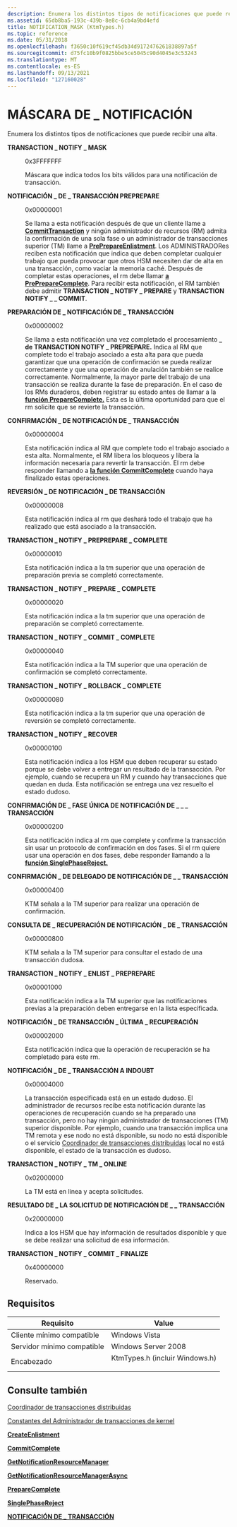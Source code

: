```yaml
---
description: Enumera los distintos tipos de notificaciones que puede recibir una alta.
ms.assetid: 65db8ba5-193c-439b-8e8c-6cb4a9bd4efd
title: NOTIFICATION_MASK (KtmTypes.h)
ms.topic: reference
ms.date: 05/31/2018
ms.openlocfilehash: f3650c10f619cf45db34d9172476261838897a5f
ms.sourcegitcommit: d75fc10b9f0825bbe5ce5045c90d4045e3c53243
ms.translationtype: MT
ms.contentlocale: es-ES
ms.lasthandoff: 09/13/2021
ms.locfileid: "127160028"
---
```

# <a name="notification_mask"></a>MÁSCARA DE \_ NOTIFICACIÓN

Enumera los distintos tipos de notificaciones que puede recibir una alta.

<dl> <dt>

<span id="TRANSACTION_NOTIFY_MASK"></span><span id="transaction_notify_mask"></span>**TRANSACTION \_ NOTIFY \_ MASK**
</dt> <dd> <dl> <dt>

0x3FFFFFFF
</dt> <dt>



Máscara que indica todos los bits válidos para una notificación de transacción.


</dt> </dl> </dd> <dt>

<span id="TRANSACTION_NOTIFY_PREPREPARE"></span><span id="transaction_notify_preprepare"></span>**NOTIFICACIÓN \_ DE \_ TRANSACCIÓN PREPREPARE**
</dt> <dd> <dl> <dt>

0x00000001
</dt> <dt>



Se llama a esta notificación después de que un cliente llame a [**CommitTransaction**](/windows/desktop/api/Ktmw32/nf-ktmw32-committransaction) y ningún administrador de recursos (RM) admita la confirmación de una sola fase o un administrador de transacciones superior (TM) llame a [**PrePrepareEnlistment**](/windows/desktop/api/KtmW32/nf-ktmw32-preprepareenlistment). Los ADMINISTRADORes reciben esta notificación que indica que deben completar cualquier trabajo que pueda provocar que otros HSM necesiten dar de alta en una transacción, como vaciar la memoria caché. Después de completar estas operaciones, el rm debe llamar [**a PrePrepareComplete**](/windows/desktop/api/Ktmw32/nf-ktmw32-prepreparecomplete). Para recibir esta notificación, el RM también debe admitir **TRANSACTION \_ NOTIFY \_ PREPARE** y **TRANSACTION NOTIFY \_ \_ COMMIT**.


</dt> </dl> </dd> <dt>

<span id="TRANSACTION_NOTIFY_PREPARE"></span><span id="transaction_notify_prepare"></span>**PREPARACIÓN DE \_ NOTIFICACIÓN DE \_ TRANSACCIÓN**
</dt> <dd> <dl> <dt>

0x00000002
</dt> <dt>



Se llama a esta notificación una vez completado el procesamiento **\_ de TRANSACTION NOTIFY \_ PREPREPARE.** Indica al RM que complete todo el trabajo asociado a esta alta para que pueda garantizar que una operación de confirmación se pueda realizar correctamente y que una operación de anulación también se realice correctamente. Normalmente, la mayor parte del trabajo de una transacción se realiza durante la fase de preparación. En el caso de los RMs duraderos, deben registrar su estado antes de llamar a la [**función PrepareComplete.**](/windows/desktop/api/Ktmw32/nf-ktmw32-preparecomplete) Esta es la última oportunidad para que el rm solicite que se revierte la transacción.


</dt> </dl> </dd> <dt>

<span id="TRANSACTION_NOTIFY_COMMIT"></span><span id="transaction_notify_commit"></span>**CONFIRMACIÓN \_ DE NOTIFICACIÓN DE \_ TRANSACCIÓN**
</dt> <dd> <dl> <dt>

0x00000004
</dt> <dt>



Esta notificación indica al RM que complete todo el trabajo asociado a esta alta. Normalmente, el RM libera los bloqueos y libera la información necesaria para revertir la transacción. El rm debe responder llamando a [**la función CommitComplete**](/windows/desktop/api/Ktmw32/nf-ktmw32-commitcomplete) cuando haya finalizado estas operaciones.


</dt> </dl> </dd> <dt>

<span id="TRANSACTION_NOTIFY_ROLLBACK"></span><span id="transaction_notify_rollback"></span>**REVERSIÓN \_ DE NOTIFICACIÓN \_ DE TRANSACCIÓN**
</dt> <dd> <dl> <dt>

0x00000008
</dt> <dt>



Esta notificación indica al rm que deshará todo el trabajo que ha realizado que está asociado a la transacción.


</dt> </dl> </dd> <dt>

<span id="TRANSACTION_NOTIFY_PREPREPARE_COMPLETE"></span><span id="transaction_notify_preprepare_complete"></span>**TRANSACTION \_ NOTIFY \_ PREPREPARE \_ COMPLETE**
</dt> <dd> <dl> <dt>

0x00000010
</dt> <dt>



Esta notificación indica a la tm superior que una operación de preparación previa se completó correctamente.


</dt> </dl> </dd> <dt>

<span id="TRANSACTION_NOTIFY_PREPARE_COMPLETE"></span><span id="transaction_notify_prepare_complete"></span>**TRANSACTION \_ NOTIFY \_ PREPARE \_ COMPLETE**
</dt> <dd> <dl> <dt>

0x00000020
</dt> <dt>



Esta notificación indica a la tm superior que una operación de preparación se completó correctamente.


</dt> </dl> </dd> <dt>

<span id="TRANSACTION_NOTIFY_COMMIT_COMPLETE"></span><span id="transaction_notify_commit_complete"></span>**TRANSACTION \_ NOTIFY \_ COMMIT \_ COMPLETE**
</dt> <dd> <dl> <dt>

0x00000040
</dt> <dt>



Esta notificación indica a la TM superior que una operación de confirmación se completó correctamente.


</dt> </dl> </dd> <dt>

<span id="TRANSACTION_NOTIFY_ROLLBACK_COMPLETE"></span><span id="transaction_notify_rollback_complete"></span>**TRANSACTION \_ NOTIFY \_ ROLLBACK \_ COMPLETE**
</dt> <dd> <dl> <dt>

0x00000080
</dt> <dt>



Esta notificación indica a la tm superior que una operación de reversión se completó correctamente.


</dt> </dl> </dd> <dt>

<span id="TRANSACTION_NOTIFY_RECOVER"></span><span id="transaction_notify_recover"></span>**TRANSACTION \_ NOTIFY \_ RECOVER**
</dt> <dd> <dl> <dt>

0x00000100
</dt> <dt>



Esta notificación indica a los HSM que deben recuperar su estado porque se debe volver a entregar un resultado de la transacción. Por ejemplo, cuando se recupera un RM y cuando hay transacciones que quedan en duda. Esta notificación se entrega una vez resuelto el estado dudoso.


</dt> </dl> </dd> <dt>

<span id="TRANSACTION_NOTIFY_SINGLE_PHASE_COMMIT"></span><span id="transaction_notify_single_phase_commit"></span>**CONFIRMACIÓN DE \_ FASE ÚNICA DE NOTIFICACIÓN DE \_ \_ \_ TRANSACCIÓN**
</dt> <dd> <dl> <dt>

0x00000200
</dt> <dt>



Esta notificación indica al rm que complete y confirme la transacción sin usar un protocolo de confirmación en dos fases. Si el rm quiere usar una operación en dos fases, debe responder llamando a la [**función SinglePhaseReject.**](/windows/desktop/api/Ktmw32/nf-ktmw32-singlephasereject)


</dt> </dl> </dd> <dt>

<span id="TRANSACTION_NOTIFY_DELEGATE_COMMIT"></span><span id="transaction_notify_delegate_commit"></span>**CONFIRMACIÓN \_ DE DELEGADO DE NOTIFICACIÓN DE \_ \_ TRANSACCIÓN**
</dt> <dd> <dl> <dt>

0x00000400
</dt> <dt>



KTM señala a la TM superior para realizar una operación de confirmación.


</dt> </dl> </dd> <dt>

<span id="TRANSACTION_NOTIFY_RECOVER_QUERY"></span><span id="transaction_notify_recover_query"></span>**CONSULTA DE \_ RECUPERACIÓN DE NOTIFICACIÓN \_ DE \_ TRANSACCIÓN**
</dt> <dd> <dl> <dt>

0x00000800
</dt> <dt>



KTM señala a la TM superior para consultar el estado de una transacción dudosa.


</dt> </dl> </dd> <dt>

<span id="TRANSACTION_NOTIFY_ENLIST_PREPREPARE"></span><span id="transaction_notify_enlist_preprepare"></span>**TRANSACTION \_ NOTIFY \_ ENLIST \_ PREPREPARE**
</dt> <dd> <dl> <dt>

0x00001000
</dt> <dt>



Esta notificación indica a la TM superior que las notificaciones previas a la preparación deben entregarse en la lista especificada.


</dt> </dl> </dd> <dt>

<span id="TRANSACTION_NOTIFY_LAST_RECOVER"></span><span id="transaction_notify_last_recover"></span>**NOTIFICACIÓN \_ DE TRANSACCIÓN \_ ÚLTIMA \_ RECUPERACIÓN**
</dt> <dd> <dl> <dt>

0x00002000
</dt> <dt>



Esta notificación indica que la operación de recuperación se ha completado para este rm.


</dt> </dl> </dd> <dt>

<span id="TRANSACTION_NOTIFY_INDOUBT"></span><span id="transaction_notify_indoubt"></span>**NOTIFICACIÓN \_ DE \_ TRANSACCIÓN A INDOUBT**
</dt> <dd> <dl> <dt>

0x00004000
</dt> <dt>



La transacción especificada está en un estado dudoso. El administrador de recursos recibe esta notificación durante las operaciones de recuperación cuando se ha preparado una transacción, pero no hay ningún administrador de transacciones (TM) superior disponible. Por ejemplo, cuando una transacción implica una TM remota y ese nodo no está disponible, su nodo no está disponible o el servicio [Coordinador de transacciones distribuidas](/previous-versions/windows/desktop/ms684146(v=vs.85)) local no está disponible, el estado de la transacción es dudoso.


</dt> </dl> </dd> <dt>

<span id="TRANSACTION_NOTIFY_TM_ONLINE"></span><span id="transaction_notify_tm_online"></span>**TRANSACTION \_ NOTIFY \_ TM \_ ONLINE**
</dt> <dd> <dl> <dt>

0x02000000
</dt> <dt>



La TM está en línea y acepta solicitudes.


</dt> </dl> </dd> <dt>

<span id="TRANSACTION_NOTIFY_REQUEST_OUTCOME"></span><span id="transaction_notify_request_outcome"></span>**RESULTADO DE \_ LA SOLICITUD DE NOTIFICACIÓN DE \_ \_ TRANSACCIÓN**
</dt> <dd> <dl> <dt>

0x20000000
</dt> <dt>



Indica a los HSM que hay información de resultados disponible y que se debe realizar una solicitud de esa información.


</dt> </dl> </dd> <dt>

<span id="TRANSACTION_NOTIFY_COMMIT_FINALIZE"></span><span id="transaction_notify_commit_finalize"></span>**TRANSACTION \_ NOTIFY \_ COMMIT \_ FINALIZE**
</dt> <dd> <dl> <dt>

0x40000000
</dt> <dt>



Reservado.


</dt> </dl> </dd> </dl>

## <a name="requirements"></a>Requisitos



| Requisito | Value |
|-------------------------------------|-----------------------------------------------------------------------------------------------------------|
| Cliente mínimo compatible<br/> | Windows Vista<br/>                                                                                  |
| Servidor mínimo compatible<br/> | Windows Server 2008<br/>                                                                            |
| Encabezado<br/>                   | <dl> <dt>KtmTypes.h (incluir Windows.h)</dt> </dl> |



## <a name="see-also"></a>Consulte también

<dl> <dt>

[Coordinador de transacciones distribuidas](/previous-versions/windows/desktop/ms684146(v=vs.85))
</dt> <dt>

[Constantes del Administrador de transacciones de kernel](kernel-transaction-manager-constants.md)
</dt> <dt>

[**CreateEnlistment**](/windows/desktop/api/KtmW32/nf-ktmw32-createenlistment)
</dt> <dt>

[**CommitComplete**](/windows/desktop/api/Ktmw32/nf-ktmw32-commitcomplete)
</dt> <dt>

[**GetNotificationResourceManager**](/windows/desktop/api/KtmW32/nf-ktmw32-getnotificationresourcemanager)
</dt> <dt>

[**GetNotificationResourceManagerAsync**](/windows/desktop/api/KtmW32/nf-ktmw32-getnotificationresourcemanagerasync)
</dt> <dt>

[**PrepareComplete**](/windows/desktop/api/Ktmw32/nf-ktmw32-preparecomplete)
</dt> <dt>

[**SinglePhaseReject**](/windows/desktop/api/Ktmw32/nf-ktmw32-singlephasereject)
</dt> <dt>

[**NOTIFICACIÓN DE \_ TRANSACCIÓN**](/windows/desktop/api/KtmTypes/ns-ktmtypes-transaction_notification)
</dt> </dl>

 

